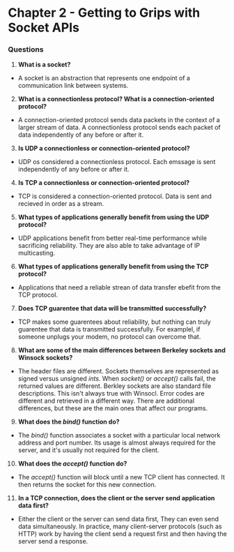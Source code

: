 # Chapter 2 - Getting to Grips with Socket APIs

### Questions

1. **What is a socket?**
* A socket is an abstraction that represents one endpoint of a communication link between systems.

2. **What is a connectionless protocol? What is a connection-oriented protocol?**
* A connection-oriented protocol sends data packets in the context of a larger stream of data. A connectionless protocol sends each packet of data independently of any before or after it.

3. **Is UDP a connectionless or connection-oriented protocol?**
* UDP os considered a connectionless protocol. Each emssage is sent independently of any before or after it.

4. **Is TCP a connectionless or connection-oriented protocol?**
* TCP is considered a connection-oriented protocol. Data is sent and recieved in order as a stream.

5. **What types of applications generally benefit from using the UDP protocol?**
* UDP applications benefit from better real-time performance while sacrificing reliability. They are also able to take advantage of IP multicasting.

6. **What types of applications generally benefit from using the TCP protocol?**
* Applications that need a reliable strean of data transfer ebefit from the TCP protocol.

7. **Does TCP guarentee that data will be transmitted successfully?**
* TCP makes some guarentees about reliability, but nothing can truly guarentee that data is transmitted successfully. For examplel, if someone unplugs your modem, no protocol can overcome that.

8. **What are some of the main differences between Berkeley sockets and Winsock sockets?**
* The header files are different. Sockets themselves are represented as signed versus unsigned *ints*. When *socket()* or *accept()* calls fail, the returned values are different. Berkley sockets are also standard file descriptions. This isn't always true with Winsocl. Error codes are different and retrieved in a different way. There are additional differences, but these are the main ones that affect our programs.

9. **What does the *bind()* function do?**
* The *bind()* function associates a socket with a particular local network address and port number. Its usage is almost always required for the server, and it's usually not required for the client.

10. **What does the *accept()* function do?**
* The *accept()* function will block until a new TCP client has connected. It then returns the socket for this new connection.

11. **In a TCP connection, does the client or the server send application data first?**
* Either the client or the server can send data first, They can even send data simultaneously. In practice, many client-server protocols (such as HTTP) work by having the client send a request first and then having the server send a response.